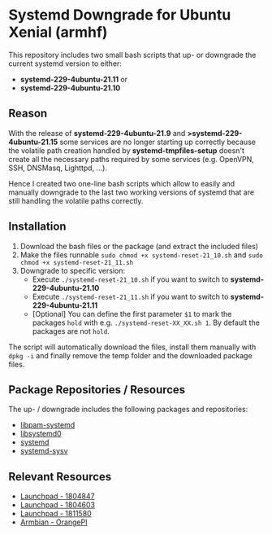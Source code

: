 # Systemd Downgrade for Ubuntu Xenial (armhf)
This repository includes two small bash scripts that up- or downgrade the current systemd version to either:
- **systemd-229-4ubuntu-21.11** or 
- **systemd-229-4ubuntu-21.10**

## Reason
With the release of **systemd-229-4ubuntu-21.9** and **>systemd-229-4ubuntu-21.15** some services are no longer starting up correctly because the volatile path creation handled by **systemd-tmpfiles-setup** doesn't create all the necessary paths required by some services (e.g. OpenVPN, SSH, DNSMasq, Lighttpd, ...).

Hence I created two one-line bash scripts which allow to easily and manually downgrade to the last two working versions of systemd that are still handling the volatile paths correctly.


## Installation
1. Download the bash files or the package (and extract the included files)
2. Make the files runnable `sudo chmod +x systemd-reset-21_10.sh` and `sudo chmod +x systemd-reset-21_11.sh`
3. Downgrade to specific version:
   - Execute `./systemd-reset-21_10.sh` if you want to switch to **systemd-229-4ubuntu-21.10**
   - Execute `./systemd-reset-21_11.sh` if you want to switch to **systemd-229-4ubuntu-21.11**
   - [Optional] You can define the first parameter `$1` to mark the packages `hold` with e.g. `./systemd-reset-XX_XX.sh 1`. By default the packages are not `hold`.
   
The script will automatically download the files, install them manually with `dpkg -i` and finally remove the temp folder and the downloaded package files.
   
## Package Repositories / Resources
The up- / downgrade includes the following packages and repositories:
- [libpam-systemd](https://launchpad.net/ubuntu/xenial/armhf/libpam-systemd)
- [libsystemd0](https://launchpad.net/ubuntu/xenial/armhf/libsystemd0)
- [systemd](https://launchpad.net/ubuntu/xenial/armhf/systemd)
- [systemd-sysv](https://launchpad.net/ubuntu/xenial/armhf/systemd-sysv/)

## Relevant Resources
- [Launchpad - 1804847](https://bugs.launchpad.net/ubuntu/+source/systemd/+bug/1804847)
- [Launchpad - 1804603](https://bugs.launchpad.net/ubuntu/+source/systemd/+bug/1804603)
- [Launchpad - 1811580](https://bugs.launchpad.net/ubuntu/+source/systemd/+bug/1811580)
- [Armbian - OrangePI](https://forum.armbian.com/topic/8852-ssh-doesnt-work-on-orange-pi-zero)
